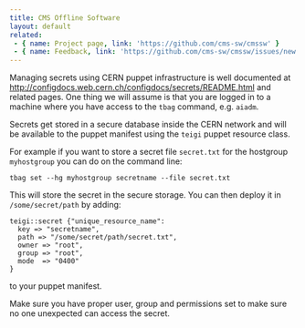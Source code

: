 ```yaml
---
title: CMS Offline Software
layout: default
related:
 - { name: Project page, link: 'https://github.com/cms-sw/cmssw' }
 - { name: Feedback, link: 'https://github.com/cms-sw/cmssw/issues/new' }
---
```


Managing secrets using CERN puppet infrastructure is well documented at
<http://configdocs.web.cern.ch/configdocs/secrets/README.html> and related
pages. One thing we will assume is that you are logged in to a machine where
you have access to the `tbag` command, e.g. `aiadm`.

Secrets get stored in a secure database inside the CERN network and will be
available to the puppet manifest using the `teigi` puppet resource class.

For example if you want to store a secret file `secret.txt` for the hostgroup
`myhostgroup` you can do on the command line:

    tbag set --hg myhostgroup secretname --file secret.txt

This will store the secret in the secure storage. You can then deploy it in
`/some/secret/path` by adding:

    teigi::secret {"unique_resource_name":
      key => "secretname",
      path => "/some/secret/path/secret.txt",
      owner => "root",
      group => "root",
      mode  => "0400"
    }

to your puppet manifest.

Make sure you have proper user, group and permissions set to make sure no one
unexpected can access the secret.
